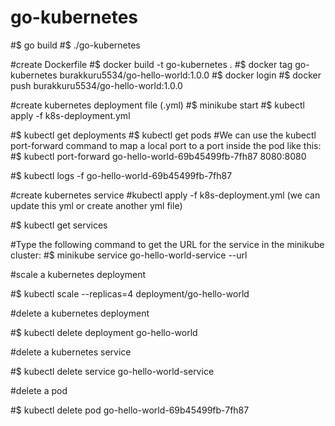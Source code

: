# go-kubernetes

#$ go build
#$ ./go-kubernetes

#create Dockerfile
#$ docker build -t go-kubernetes .
#$ docker tag go-kubernetes burakkuru5534/go-hello-world:1.0.0
#$ docker login
#$ docker push burakkuru5534/go-hello-world:1.0.0

#create kubernetes deployment file (.yml)
#$ minikube start
#$ kubectl apply -f k8s-deployment.yml

#$ kubectl get deployments
#$ kubectl get pods
#We can use the kubectl port-forward command to map a local port to a port inside the pod like this:
#$ kubectl port-forward go-hello-world-69b45499fb-7fh87 8080:8080

#$ kubectl logs -f go-hello-world-69b45499fb-7fh87

#create kubernetes service
#kubectl apply -f k8s-deployment.yml (we can update this yml or create another yml file)

#$ kubectl get services

#Type the following command to get the URL for the service in the minikube cluster:
#$ minikube service go-hello-world-service --url

#scale a kubernetes deployment

#$ kubectl scale --replicas=4 deployment/go-hello-world

#delete a kubernetes deployment

#$ kubectl delete deployment go-hello-world

#delete a kubernetes service

#$ kubectl delete service go-hello-world-service

#delete a pod

#$ kubectl delete pod go-hello-world-69b45499fb-7fh87
